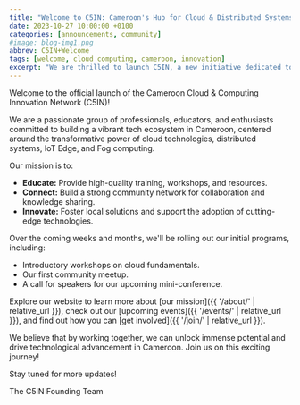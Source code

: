```yaml
---
title: "Welcome to C5IN: Cameroon's Hub for Cloud & Distributed Systems Innovation!"
date: 2023-10-27 10:00:00 +0100
categories: [announcements, community]
#image: blog-img1.png
abbrev: C5IN+Welcome
tags: [welcome, cloud computing, cameroon, innovation]
excerpt: "We are thrilled to launch C5IN, a new initiative dedicated to fostering growth and expertise in cloud computing, distributed systems, IoT Edge, and Fog technologies across Cameroon."
---
```


Welcome to the official launch of the Cameroon Cloud & Computing Innovation Network (C5IN)!

We are a passionate group of professionals, educators, and enthusiasts committed to building a vibrant tech ecosystem in Cameroon, centered around the transformative power of cloud technologies, distributed systems, IoT Edge, and Fog computing.

Our mission is to:
*   **Educate:** Provide high-quality training, workshops, and resources.
*   **Connect:** Build a strong community network for collaboration and knowledge sharing.
*   **Innovate:** Foster local solutions and support the adoption of cutting-edge technologies.

Over the coming weeks and months, we'll be rolling out our initial programs, including:
*   Introductory workshops on cloud fundamentals.
*   Our first community meetup.
*   A call for speakers for our upcoming mini-conference.

Explore our website to learn more about [our mission]({{ '/about/' | relative_url }}), check out our [upcoming events]({{ '/events/' | relative_url }}), and find out how you can [get involved]({{ '/join/' | relative_url }}).

We believe that by working together, we can unlock immense potential and drive technological advancement in Cameroon. Join us on this exciting journey!

Stay tuned for more updates!

The C5IN Founding Team